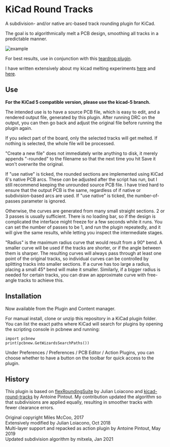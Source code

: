# KiCad Round Tracks
A subdivision- and/or native arc-based track rounding plugin for KiCad.

The goal is to algorithmically melt a PCB design, smoothing all tracks in a predictable manner. 

![example](https://mitxela.com/img/uploads/sw/kicad/example.png)

For best results, use in conjunction with this [teardrop plugin](https://github.com/NilujePerchut/kicad_scripts).

I have written extensively about my kicad melting experiments [here](https://mitxela.com/projects/melting_kicad) and [here](https://mitxela.com/projects/melting_kicad_2).

## Use

__For the KiCad 5 compatible version, please use the kicad-5 branch.__

The intended use is to have a source PCB file, which is easy to edit, and a rendered output file, generated by this plugin. After running DRC on the output, you can then go back and adjust the original file before running the plugin again.

If you select part of the board, only the selected tracks will get melted. If nothing is selected, the whole file will be processed.

"Create a new file" does not immediately write anything to disk, it merely appends "-rounded" to the filename so that the next time you hit Save it won't overwrite the original.

If "use native" is ticked, the rounded sections are implemented using KiCad 6's native PCB arcs. These _can_ be adjusted after the script has run, but I still recommend keeping the unrounded source PCB file. I have tried hard to ensure that the output PCB is the same, regardless of if native or subdivision-based arcs are used. If "use native" is ticked, the number-of-passes parameter is ignored.

Otherwise, the curves are generated from many small straight sections. 2 or 3 passes is usually sufficient. There is no loading bar, so if the design is complicated the interface might freeze for a few seconds while it runs. You can set the number of passes to be 1, and run the plugin repeatedly, and it will give the same results, while letting you inspect the intermediate stages.

"Radius" is the maximum radius curve that would result from a 90° bend. A smaller curve will be used if the tracks are shorter, or if the angle between them is sharper. The resulting curves will always pass through at least one point of the original tracks, so individual curves can be controlled by splitting tracks into smaller sections. If a curve has too large a radius, placing a small 45° bend will make it smaller. Similarly, if a bigger radius is needed for certain tracks, you can draw an approximate curve with free-angle tracks to achieve this.

## Installation
Now available from the Plugin and Content manager.

For manual install, clone or unzip this repository in a KiCad plugin folder. You can list the exact paths where KiCad will search for plugins by opening the scripting console in pcbnew and running:
```
import pcbnew
print(pcbnew.GetWizardsSearchPaths())
```

Under Preferences / Preferences / PCB Editor / Action Plugins, you can choose whether to have a button on the toolbar for quick access to the plugin.

## History
This plugin is based on [flexRoundingSuite](https://github.com/jcloiacon/flexRoundingSuite) by Julian Loiacono and [kicad-round-tracks](https://github.com/stimulu/kicad-round-tracks) by Antoine Pintout. My contribution updated the algorithm so that subdivisions are applied equally, resulting in smoother tracks with fewer clearance errors.

Original copyright Miles McCoo, 2017  
Extensively modified by Julian Loiacono, Oct 2018  
Multi-layer support and repacked as action plugin by Antoine Pintout, May 2019  
Updated subdivision algorithm by mitxela, Jan 2021  
